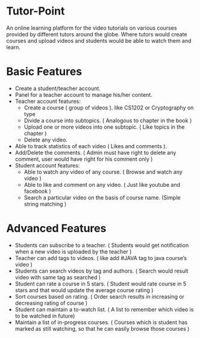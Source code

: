 # Tutor-Point
An online learning platform for the video tutorials on various courses provided by different tutors around the globe. Where tutors would create courses and upload videos and students would be able to watch them and learn.

# Basic Features
<UL>
   <LI> Create a student/teacher account. </LI>
   <LI> Panel for a teacher account to manage his/her content. </LI>
   <LI> Teacher account features:
<UL>
   <LI> Create a course ( group of videos ). like CS1202 or Cryptography on type </LI>
   <LI> Divide a course into subtopics. ( Analogous to chapter in the book ) </LI>
   <LI> Upload one or more videos into one subtopic. ( Like topics in the chapter ) </LI>
   <LI> Delete any video. </LI>
      </UL> </LI>
   <LI> Able to track statistics of each video ( Likes and comments ). </LI>
<LI> Add/Delete the comments. ( Admin must have right to delete any comment, user would have right for his comment only ) </LI>
<LI> Student account features:
  <UL>
   <LI> Able to watch any video of any course. ( Browse and watch any video )
   <LI> Able to like and comment on any video. ( Just like youtube and facebook )
   <LI> Search a particular video on the basis of course name. (Simple string matching )
   </UL> </LI>
</UL>
     
     
<H1> Advanced Features </H1>
<UL>
<LI> Students can subscribe to a teacher. ( Students would get notification when a new video is uploaded by the teacher )
<LI> Teacher can add tags to videos. ( like add #JAVA tag to java course’s video )
<LI> Students can search videos by tag and authors. ( Search would result video with same tag as searched )
<LI> Student can rate a course in 5 stars. ( Student would rate course in 5 stars and that would update the average course rating )
<LI> Sort courses based on rating. ( Order search results in increasing or decreasing rating of course )
<LI> Student can maintain a to-watch list. ( A list to remember which video is to be watched in future)
<LI> Maintain a list of in-progress courses. ( Courses which is student has marked as still watching, so that he can easily browse those courses )
</UL>
